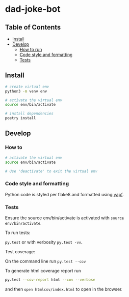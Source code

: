# dad-joke-bot

## Table of Contents

- [Install](#install)
- [Develop](#develop)
  - [How to run](#how-to-run)
  - [Code style and formatting](#code-style-and-formatting)
  - [Tests](#tests)

## Install

```bash
# create virtual env
python3 -m venv env

# activate the virtual env
source env/bin/activate

# install dependencies
poetry install
```

## Develop

### How to

```bash
# activate the virtual env
source env/bin/activate

# Use 'deactivate' to exit the virtual env
```

### Code style and formatting

Python code is styled per flake8 and formatted using [yapf](https://github.com/google/yapf).

### Tests

Ensure the source env/bin/activate is activated with `source env/bin/activate`.

To run tests:

`py.test` or with verbosity `py.test -vv`.

Test coverage:

On the command line run `py.test --cov`

To generate html coverage report run

```bash
py.test --cov-report html --cov --verbose
```

and then `open htmlcov/index.html` to open in the browser.
